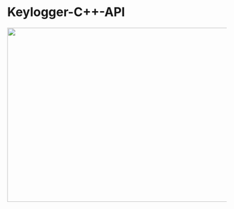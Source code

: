 # Keylogger-C++-API
<img src="https://1.bp.blogspot.com/-EFMdNg3ATWU/XTA9PrTOLRI/AAAAAAAAAAk/VlLI3tcLgxg4n5mOlNOGwys_p1oUawDBwCLcBGAs/w1200-h630-p-k-no-nu/KEYLOGGER-1024x538.jpg" height="400" width="800">
